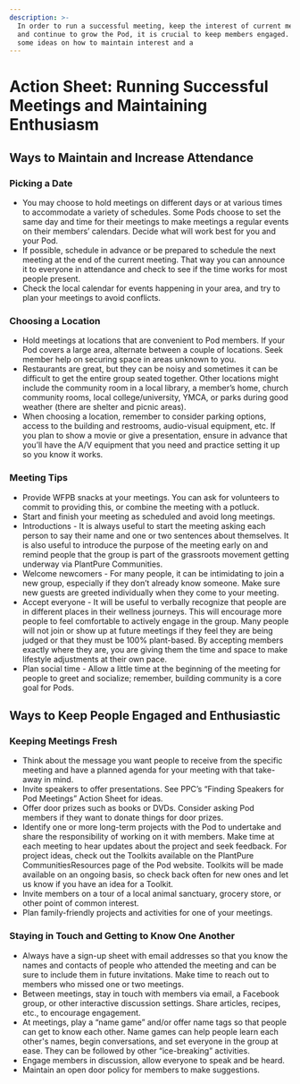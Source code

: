 ```yaml
---
description: >-
  In order to run a successful meeting, keep the interest of current members,
  and continue to grow the Pod, it is crucial to keep members engaged. Below are
  some ideas on how to maintain interest and a
---
```


# Action Sheet: Running Successful Meetings and Maintaining Enthusiasm

## Ways to Maintain and Increase Attendance

### Picking a Date

* You may choose to hold meetings on different days or at various times to accommodate a variety of schedules. Some Pods choose to set the same day and time for their meetings to make meetings a regular events on their members’ calendars. Decide what will work best for you and your Pod.
* If possible, schedule in advance or be prepared to schedule the next meeting at the end of the current meeting. That way you can announce it to everyone in attendance and check to see if the time works for most people present.
* Check the local calendar for events happening in your area, and try to plan your meetings to avoid conflicts.

### Choosing a Location

* Hold meetings at locations that are convenient to Pod members. If your Pod covers a large area, alternate between a couple of locations. Seek member help on securing space in areas unknown to you.
* Restaurants are great, but they can be noisy and sometimes it can be difficult to get the entire group seated together. Other locations might include the community room in a local library, a member’s home, church community rooms, local college/university, YMCA, or parks during good weather (there are shelter and picnic areas).
* When choosing a location, remember to consider parking options, access to the building and restrooms, audio-visual equipment, etc. If you plan to show a movie or give a presentation, ensure in advance that you’ll have the A/V equipment that you need and practice setting it up so you know it works.

### Meeting Tips

* Provide WFPB snacks at your meetings. You can ask for volunteers to commit to providing this, or combine the meeting with a potluck.
* Start and finish your meeting as scheduled and avoid long meetings.
* Introductions - It is always useful to start the meeting asking each person to say their name and one or two sentences about themselves. It is also useful to introduce the purpose of the meeting early on and remind people that the group is part of the grassroots movement getting underway via PlantPure Communities.
* Welcome newcomers - For many people, it can be intimidating to join a new group, especially if they don’t already know someone. Make sure new guests are greeted individually when they come to your meeting.
* Accept everyone - It will be useful to verbally recognize that people are in different places in their wellness journeys. This will encourage more people to feel comfortable to actively engage in the group. Many people will not join or show up at future meetings if they feel they are being judged or that they must be 100% plant-based. By accepting members exactly where they are, you are giving them the time and space to make lifestyle adjustments at their own pace.
* Plan social time - Allow a little time at the beginning of the meeting for people to greet and socialize; remember, building community is a core goal for Pods.

## Ways to Keep People Engaged and Enthusiastic

### Keeping Meetings Fresh

* Think about the message you want people to receive from the specific meeting and have a planned agenda for your meeting with that take-away in mind.
* Invite speakers to offer presentations. See PPC’s “Finding Speakers for Pod Meetings” Action Sheet for ideas.
* Offer door prizes such as books or DVDs. Consider asking Pod members if they want to donate things for door prizes.
* Identify one or more long-term projects with the Pod to undertake and share the responsibility of working on it with members. Make time at each meeting to hear updates about the project and seek feedback. For project ideas, check out the Toolkits available on the PlantPure CommunitiesResources page of the Pod website. Toolkits will be made available on an ongoing basis, so check back often for new ones and let us know if you have an idea for a Toolkit.
* Invite members on a tour of a local animal sanctuary, grocery store, or other point of common interest.
* Plan family-friendly projects and activities for one of your meetings.

### Staying in Touch and Getting to Know One Another

* Always have a sign-up sheet with email addresses so that you know the names and contacts of people who attended the meeting and can be sure to include them in future invitations. Make time to reach out to members who missed one or two meetings.
* Between meetings, stay in touch with members via email, a Facebook group, or other interactive discussion settings. Share articles, recipes, etc., to encourage engagement.&#x20;
* At meetings, play a “name game” and/or offer name tags so that people can get to know each other. Name games can help people learn each other's names, begin conversations, and set everyone in the group at ease. They can be followed by other “ice-breaking” activities.
* Engage members in discussion, allow everyone to speak and be heard.
* Maintain an open door policy for members to make suggestions.

####

